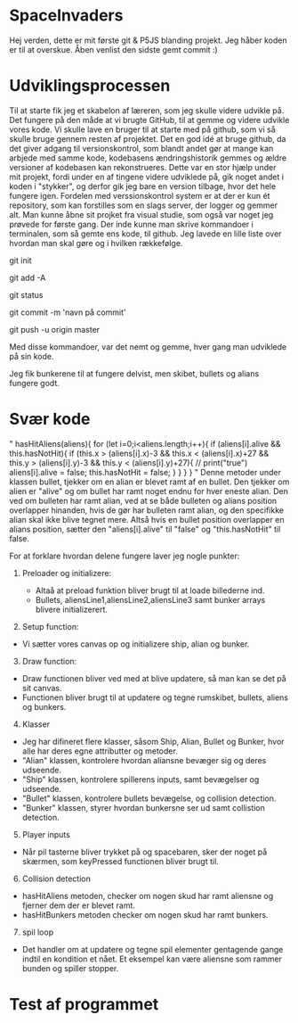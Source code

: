 # SpaceInvaders 

Hej verden, dette er mit første git & P5JS blanding projekt. Jeg håber koden er til at overskue. Åben venlist den sidste gemt commit :)

# Udviklingsprocessen 

Til at starte fik jeg et skabelon af læreren, som jeg skulle videre udvikle på. Det fungere på den måde at vi brugte GitHub, til at gemme og videre udvikle vores kode. Vi skulle lave en bruger til at starte med på github, som vi så skulle bruge gennem resten af projektet. Det en god idé at bruge github, da det giver adgang til versionskontrol, som blandt andet gør at mange kan arbjede med samme kode, kodebasens ændringshistorik gemmes og ældre versioner af kodebasen kan rekonstrueres. Dette var en stor hjælp under mit projekt, fordi under en af tingene videre udviklede på, gik noget andet i koden i "stykker", og derfor gik jeg bare en version tilbage, hvor det hele fungere igen. Fordelen med verssionskontrol system er at der er kun ét repository, som kan forstilles som en slags server, der logger og gemmer alt. Man kunne åbne sit projket fra visual studie, som også var noget jeg prøvede for første gang. Der inde kunne man skrive kommandoer i terminalen, som så gemte ens kode, til github. Jeg lavede en lille liste over hvordan man skal gøre og i hvilken rækkefølge. 

git init 

git add -A

git status 

git commit -m 'navn på commit'

git push -u origin master 

Med disse kommandoer, var det nemt og gemme, hver gang man udviklede på sin kode. 

Jeg fik bunkerene til at fungere delvist, men skibet, bullets og alians fungere godt. 


# Svær kode
"
hasHitAliens(aliens){ 
        for (let i=0;i<aliens.length;i++){
            if (aliens[i].alive && this.hasNotHit){
                if (this.x > (aliens[i].x)-3 && this.x < (aliens[i].x)+27
                    && this.y > (aliens[i].y)-3 && this.y < (aliens[i].y)+27){
                   // print("true")
                    aliens[i].alive = false;
                    this.hasNotHit = false;
                }
            }
        }
    }
"
Denne metoder under klassen bullet, tjekker om en alian er blevet ramt af en bullet. Den tjekker om alien er "alive" og om bullet har ramt noget endnu for hver eneste alian. Den ved om bulleten har ramt alian, ved at se både bulleten og alians position overlapper hinanden, hvis de gør har bulleten ramt alian, og den specifikke alian skal ikke blive tegnet mere. Altså hvis en bullet position overlapper en alians position, sætter den "aliens[i].alive" til "false" og "this.hasNotHit" til false. 

For at forklare hvordan delene fungere laver jeg nogle punkter: 

1. Preloader og initializere:
   * Altaå at preload funktion bliver brugt til at loade billederne ind.
   * Bullets, aliensLine1,aliensLine2,aliensLine3 samt bunker arrays blivere initializerert.

2. Setup function:
  * Vi sætter vores canvas op og initializere ship, alian og bunker.

3. Draw function:
  * Draw functionen bliver ved med at blive updatere, så man kan se det på sit canvas.
  * Functionen bliver brugt til at updatere og tegne rumskibet, bullets, aliens og bunkers.

4. Klasser
  * Jeg har difineret flere klasser, såsom Ship, Alian, Bullet og Bunker, hvor alle har deres egne attributter og metoder.
  * "Alian" klassen, kontrolere hvordan aliansne bevæger sig og deres udseende.
  * "Ship" klassen, kontrolere spillerens inputs, samt bevægelser og udseende.
  * "Bullet" klassen, kontrolere bullets bevægelse, og collision detection.
  * "Bunker" klassen, styrer hvordan bunkersne ser ud samt collistion detection.

5. Player inputs  
  * Når pil tasterne bliver trykket på og spacebaren, sker der noget på skærmen, som keyPressed functionen bliver brugt til.

6. Collision detection
  * hasHitAliens metoden, checker om nogen skud har ramt aliensne og fjerner dem der er blevet ramt. 
  * hasHitBunkers metoden checker om nogen skud har ramt bunkers.

7. spil loop 
  * Det handler om at updatere og tegne spil elementer gentagende gange indtil en kondition et nået. Et eksempel kan være aliensne som rammer bunden og spiller stopper. 

# Test af programmet

